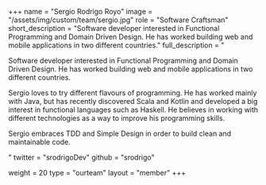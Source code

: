 +++
name = "Sergio Rodrigo Royo"
image = "/assets/img/custom/team/sergio.jpg"
role = "Software Craftsman"
short_description = "Software developer interested in Functional Programming and Domain Driven Design. He has worked building web and mobile applications in two different countries."
full_description = "<p>Software developer interested in Functional Programming and Domain Driven Design. He has worked building web and mobile applications in two different countries.</p><p>Sergio loves to try different flavours of programming. He has worked mainly with Java, but has recently discovered Scala and Kotlin and developed a big interest in functional languages such as Haskell. He believes in working with different technologies as a way to improve his programming skills.</p><p>Sergio embraces TDD and Simple Design in order to build clean and maintainable code.</p>"
twitter = "srodrigoDev"
github = "srodrigo"

weight = 20
type = "ourteam"
layout = "member"
+++
